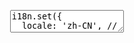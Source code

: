 <pre class="layui-code" lay-options="{style: 'height: 525px;', layout: ['code'], tools: []}">
  <textarea>
i18n.set({
  locale: 'zh-CN', // 设置语言环境
  messages: { // 语言包
    'zh-CN': { // 简体中文语言包（内置）
      code: {
        copy: '复制代码',
        copied: '已复制',
        copyError: '复制失败',
        maximize: '最大化显示',
        restore: '还原显示',
        preview: '在新窗口预览'
      },
      colorpicker: {
        clear: '清除',
        confirm: '确定'
      },
      dropdown: {
        noData: '暂无数据'
      },
      flow: {
        loadMore: '加载更多',
        noMore: '没有更多了'
      },
      form: {
        select: {
          noData: '暂无数据',
          noMatch: '无匹配数据',
          placeholder: '请选择'
        },
        validateMessages: {
          required: '必填项不能为空',
          phone: '手机号格式不正确',
          email: '邮箱格式不正确',
          url: '链接格式不正确',
          number: '只能填写数字',
          date: '日期格式不正确',
          identity: '身份证号格式不正确'
        },
        verifyErrorPromptTitle: '提示'
      },
      laydate: {
        month: ['一', '二', '三', '四', '五', '六', '七', '八', '九', '十', '十一', '十二'],
        weeks: ['日', '一', '二', '三', '四', '五', '六'],
        time: ['时', '分', '秒'],
        selectDate: '选择日期',
        selectTime: '选择时间',
        startTime: '开始时间',
        endTime: '结束时间',
        tools: {
          confirm: '确定',
          clear: '清空',
          now: '现在',
          reset: '重置'
        },
        timeout: '结束时间不能早于开始时间\n请重新选择',
        invalidDate: '不在有效日期或时间范围内',
        formatError: ['日期格式不合法\n必须遵循下述格式：\n', '\n已为你重置'],
        preview: '当前选中的结果'
      },
      layer: {
        confirm: '确定',
        cancel: '取消',
        defaultTitle: '信息',
        prompt: {
          InputLengthPrompt: '最多输入 {length} 个字符'
        },
        photos: {
          noData: '没有图片',
          tools:{
            rotate: '旋转',
            scaleX: '水平变换',
            zoomIn: '放大',
            zoomOut: '缩小',
            reset: '还原',
            close: '关闭'
          },
          viewPicture: '查看原图',
          urlError: {
            prompt: '当前图片地址异常，\n是否继续查看下一张？',
            confirm: '下一张',
            cancel: '不看了'
          }
        }
      },
      laypage: {
        prev: '上一页',
        next: '下一页',
        first: '首页',
        last: '尾页',
        total: '共 {total} 条',
        pagesize: '条/页',
        goto: '到第',
        page: '页',
        confirm: '确定'
      },
      table: {
        sort: {
          asc: '升序',
          desc: '降序'
        },
        noData: '无数据',
        tools:{
          filter: {
            title: '筛选列'
          },
          export: {
            title: '导出',
            noDataPrompt: '当前表格无数据',
            compatPrompt: '导出功能不支持 IE，请用 Chrome 等高级浏览器导出',
            csvText : '导出 CSV 文件'
          },
          print: {
            title: '打印',
            noDataPrompt: '当前表格无数据'
          }
        },
        dataFormatError: '返回的数据不符合规范，正确的成功状态码应为："{statusName}": {statusCode}',
        xhrError: '请求异常，错误提示：{msg}'
      },
      transfer: {
        noData: '无数据',
        noMatch: '无匹配数据',
        title: ['列表一', '列表二'],
        searchPlaceholder: '关键词搜索'
      },
      tree: {
        defaultNodeName: '未命名',
        noData: '无数据',
        deleteNodePrompt: '确认删除"{name}"节点吗？'
      },
      upload: {
        fileType: {
          file: '文件',
          image: '图片',
          video: '视频',
          audio: '音频'
        },
        validateMessages: {
          fileExtensionError: '选择的{fileType}中包含不支持的格式',
          filesOverLengthLimit: '同时最多只能上传: {length} 个文件',
          currentFilesLength: '您当前已经选择了: {length} 个文件',
          fileOverSizeLimit: '文件大小不能超过 {size}'
        },
        chooseText: '{length} 个文件'
      },
      util: {
        timeAgo: {
          days: '{days} 天前',
          hours: '{hours} 小时前',
          minutes: '{minutes} 分钟前',
          future: '未来',
          justNow: '刚刚'
        },
        toDateString: {
          meridiem: function(hours, minutes){
            var hm = hours * 100 + minutes;
            if (hm < 600) {
              return '凌晨';
            } else if (hm < 900) {
              return '早上';
            } else if (hm < 1100) {
              return '上午';
            } else if (hm < 1300) {
              return '中午';
            } else if (hm < 1800) {
              return '下午';
            }
            return '晚上';
          }
        }
      }
    }
  }
});
  </textarea>
</pre>
